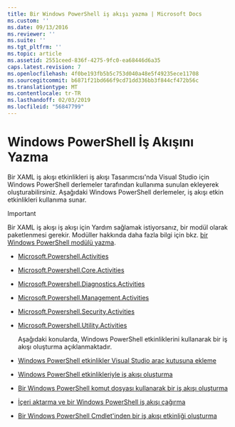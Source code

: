 ```yaml
---
title: Bir Windows PowerShell iş akışı yazma | Microsoft Docs
ms.custom: ''
ms.date: 09/13/2016
ms.reviewer: ''
ms.suite: ''
ms.tgt_pltfrm: ''
ms.topic: article
ms.assetid: 2551ceed-836f-4275-9fc0-ea68446d6a35
caps.latest.revision: 7
ms.openlocfilehash: 4f0be193fb5b5c753d040a48e5f49235ece11708
ms.sourcegitcommit: b6871f21bd666f9cd71dd336bb3f844cf472b56c
ms.translationtype: MT
ms.contentlocale: tr-TR
ms.lasthandoff: 02/03/2019
ms.locfileid: "56847799"
---
```

# <a name="writing-a-windows-powershell-workflow"></a>Windows PowerShell İş Akışını Yazma

Bir XAML iş akışı etkinlikleri iş akışı Tasarımcısı'nda Visual Studio için Windows PowerShell derlemeler tarafından kullanıma sunulan ekleyerek oluşturabilirsiniz. Aşağıdaki Windows PowerShell derlemeler, iş akışı etkin etkinlikleri kullanıma sunar.

> [!IMPORTANT]
> Bir XAML iş akışı iş akışı için Yardım sağlamak istiyorsanız, bir modül olarak paketlenmesi gerekir. Modüller hakkında daha fazla bilgi için bkz. [bir Windows PowerShell modülü yazma](../module/writing-a-windows-powershell-module.md).

- [Microsoft.Powershell.Activities](/dotnet/api/Microsoft.PowerShell.Activities)

- [Microsoft.Powershell.Core.Activities](/dotnet/api/Microsoft.PowerShell.Core.Activities)

- [Microsoft.Powershell.Diagnostics.Activities](/dotnet/api/Microsoft.PowerShell.Diagnostics.Activities)

- [Microsoft.Powershell.Management.Activities](/dotnet/api/Microsoft.PowerShell.Management.Activities)

- [Microsoft.Powershell.Security.Activities](/dotnet/api/Microsoft.PowerShell.Security.Activities)

- [Microsoft.Powershell.Utility.Activities](/dotnet/api/Microsoft.PowerShell.Utility.Activities)

  Aşağıdaki konularda, Windows PowerShell etkinliklerini kullanarak bir iş akışı oluşturma açıklanmaktadır.

- [Windows PowerShell etkinlikler Visual Studio araç kutusuna ekleme](./adding-windows-powershell-activities-to-the-visual-studio-toolbox.md)

- [Windows PowerShell etkinlikleriyle iş akışı oluşturma](./creating-a-workflow-with-windows-powershell-activities.md)

- [Bir Windows PowerShell komut dosyası kullanarak bir iş akışı oluşturma](./creating-a-workflow-by-using-a-windows-powershell-script.md)

- [İçeri aktarma ve bir Windows PowerShell iş akışı çağırma](./importing-and-invoking-a-windows-powershell-workflow.md)

- [Bir Windows PowerShell Cmdlet'inden bir iş akışı etkinliği oluşturma](./creating-a-workflow-activity-from-a-windows-powershell-cmdlet.md)